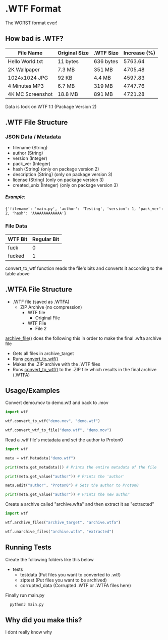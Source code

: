 
# .WTF Format

The WORST format ever!

## How bad is .WTF?

| File Name        	| Original Size 	| .WTF Size 	| Increase (%) 	|
|------------------	|---------------	|-----------	|--------------	|
| Hello World.txt  	| 11 bytes      	| 636 bytes 	| 5763.64      	|
| 2K Wallpaper     	| 7.3 MB        	| 351 MB    	| 4705.48      	|
| 1024x1024 JPG    	| 92 KB         	| 4.4 MB    	| 4597.83      	|
| 4 Minutes MP3    	| 6.7 MB        	| 319 MB    	| 4747.76      	|
| 4K MC Screenshot 	| 18.8 MB       	| 891 MB    	| 4721.28      	|
Data is took on WTF 1.1 (Package Version 2)


## .WTF File Structure

### JSON Data / Metadata
 - filename (String)
 - author (String)
 - version (Integer)
 - pack_ver (Integer)
 - hash (String) (only on package version 2)
 - description (String) (only on package version 3)
 - license (String) (only on package version 3)
 - created_unix (Integer) (only on package version 3)

#####  Example: 
``
{'filename': 'main.py', 'author': 'Testing', 'version': 1, 'pack_ver': 2, 'hash': 'AAAAAAAAAAAAA'}
``

### File Data

| WTF Bit 	| Regular Bit 	|
|---------	|-------------	|
| fuck    	| 0           	|
| fucked  	| 1           	|

convert_to_wtf function reads the file's bits and converts it according to the table above
## .WTFA File Structure


- .WTF file (saved as .WTFA)
  - ZIP Archive (no compression)
    - WTF file
      - Original File
    - WTF File
      - File 2

[archive_file()](https://github.com/proton0/wtf/blob/main/wtf.py#L190)
 does the following this in order to make the final .wfta archive file

- Gets all files in archive_target
- Runs [convert_to_wtf()](https://github.com/proton0/wtf/blob/main/wtf.py#L56)
- Makes the .ZIP archive with the .WTF files
- Runs [convert_to_wtf()](https://github.com/proton0/wtf/blob/main/wtf.py#L56) to the .ZIP file which results in the final archive (.WTFA)
## Usage/Examples

Convert demo.mov to demo.wtf and back to .mov

```python
import wtf

wtf.convert_to_wtf("demo.mov", "demo.wtf")

wtf.convert_wtf_to_file("demo.wtf", "demo.mov")
```

Read a .wtf file's metadata and set the author to Proton0

```python
import wtf

meta = wtf.Metadata("demo.wtf")

print(meta.get_metadata()) # Prints the entire metadata of the file

print(meta.get_value("author")) # Prints the 'author'

meta.edit("author", "Proton0") # Sets the author to Proton0

print(meta.get_value("author")) # Prints the new author
```

Create a archive called "archive.wfta" and then extract it as "extracted"

```python
import wtf

wtf.archive_files("archive_target", "archive.wtfa")

wtf.unarchive_files("archive.wtfa", "extracted")

```

## Running Tests

Create the following folders like this below

- tests
   - testdata (Put files you want to converted to .wtf)
   - ziptest (Put files you want to be archived)
   - corrupted_data (Corrupted .WTF or .WTFA files here)

Finally run main.py

```bash
  python3 main.py
```

## Why did you make this?

I dont really know why